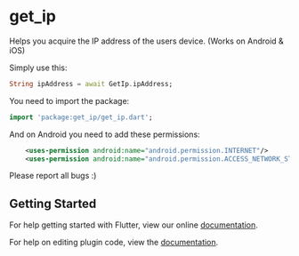 # get_ip

Helps you acquire the IP address of the users device. (Works on Android & iOS)

Simply use this:

```dart
String ipAddress = await GetIp.ipAddress;
```

You need to import the package:

```dart
import 'package:get_ip/get_ip.dart';
```

And on Android you need to add these permissions:

```xml
    <uses-permission android:name="android.permission.INTERNET"/>
    <uses-permission android:name="android.permission.ACCESS_NETWORK_STATE" />
```

Please report all bugs :)

## Getting Started

For help getting started with Flutter, view our online
[documentation](https://flutter.io/).

For help on editing plugin code, view the [documentation](https://flutter.io/developing-packages/#edit-plugin-package).
